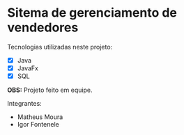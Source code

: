 # Sitema de gerenciamento de vendedores
Tecnologias utilizadas neste projeto:
- [x] Java
- [x] JavaFx
- [x] SQL

**OBS:** Projeto feito em equipe. 

Integrantes: 
* Matheus Moura 
* Igor Fontenele
